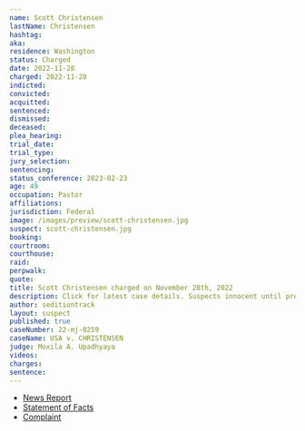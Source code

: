 ```yaml
---
name: Scott Christensen
lastName: Christensen
hashtag:
aka:
residence: Washington
status: Charged
date: 2022-11-28
charged: 2022-11-28
indicted:
convicted:
acquitted:
sentenced:
dismissed:
deceased:
plea_hearing:
trial_date:
trial_type:
jury_selection:
sentencing:
status_conference: 2023-02-23
age: 49
occupation: Pastor
affiliations:
jurisdiction: Federal
image: /images/preview/scott-christensen.jpg
suspect: scott-christensen.jpg
booking:
courtroom:
courthouse:
raid:
perpwalk:
quote:
title: Scott Christensen charged on November 28th, 2022
description: Click for latest case details. Suspects innocent until proven guilty.
author: seditiontrack
layout: suspect
published: true
caseNumber: 22-mj-0259
caseName: USA v. CHRISTENSEN
judge: Moxila A. Upadhyaya
videos:
charges:
sentence:
---
```

- [News Report](https://www.seattletimes.com/seattle-news/law-justice/puyallup-couple-the-latest-wa-residents-charged-in-jan-6-insurrection/)
- [Statement of Facts](https://www.justice.gov/usao-dc/case-multi-defendant/file/1560661/download)
- [Complaint](https://www.justice.gov/usao-dc/case-multi-defendant/file/1560666/download)
